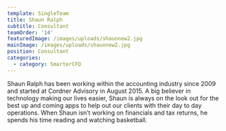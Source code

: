 ```yaml
---
template: SingleTeam
title: Shaun Ralph
subtitle: Consultant
teamOrder: '14'
featuredImage: /images/uploads/shaunnew2.jpg
mainImage: /images/uploads/shaunnew2.jpg
position: Consultant
categories:
  - category: SmarterCFO
---
```


Shaun Ralph has been working within the accounting industry since 2009 and started at Cordner Advisory in August 2015. A big believer in technology making our lives easier, Shaun is always on the look out for the best up and coming apps to help out our clients with their day to day operations. When Shaun isn’t working on financials and tax returns, he spends his time reading and watching basketball.
